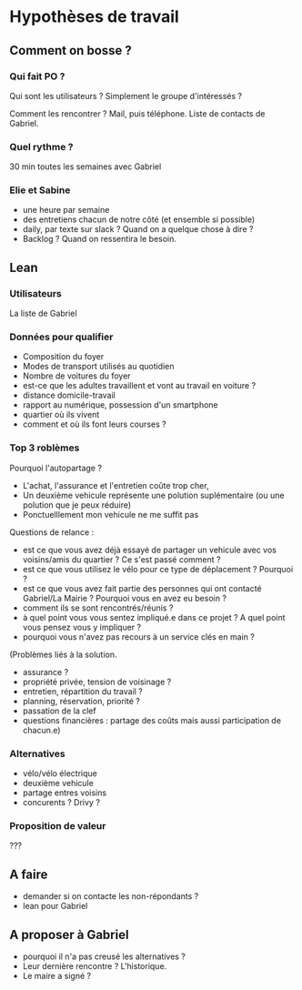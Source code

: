 # Hypothèses de travail

## Comment on bosse ?

### Qui fait PO ? 

Qui sont les utilisateurs ? Simplement le groupe d'intéressés ? 

Comment les rencontrer ? Mail, puis téléphone.
Liste de contacts de Gabriel.

### Quel rythme ?

30 min toutes les semaines avec Gabriel

### Elie et Sabine

- une heure par semaine
- des entretiens chacun de notre côté (et ensemble si possible) 
- daily, par texte sur slack ? Quand on a quelque chose à dire ?
- Backlog ? Quand on ressentira le besoin. 

## Lean

### Utilisateurs

La liste de Gabriel

### Données pour qualifier

- Composition du foyer
- Modes de transport utilisés au quotidien
- Nombre de voitures du foyer
- est-ce que les adultes travaillent et vont au travail en voiture ?
- distance domicile-travail
- rapport au numérique, possession d'un smartphone
- quartier où ils vivent
- comment et où ils font leurs courses ?

### Top 3 roblèmes

Pourquoi l'autopartage ? 

- L'achat, l'assurance et l'entretien coûte trop cher,
- Un deuxième vehicule représente une polution suplémentaire (ou une polution que je peux réduire) 
- Ponctuelllement mon vehicule ne me suffit pas

Questions de relance :

- est ce que vous avez déjà essayé de partager un vehicule avec vos voisins/amis du quartier ? Ce s'est passé comment ?
- est ce que vous utilisez le vélo pour ce type de déplacement ? Pourquoi ? 
- est ce que vous avez fait partie des personnes qui ont contacté Gabriel/La Mairie ? Pourquoi vous en avez eu besoin ?
- comment ils se sont rencontrés/réunis ?
- à quel point vous vous sentez impliqué.e dans ce projet ? A quel point vous pensez vous y impliquer ? 
- pourquoi vous n'avez pas recours à un service clés en main ? 

(Problèmes liés à la solution.

- assurance ? 
- propriété privée, tension de voisinage ? 
- entretien, répartition du travail ?
- planning, réservation, priorité ? 
- passation de la clef
- questions financières : partage des coûts mais aussi participation de chacun.e)

### Alternatives 

- vélo/vélo électrique
- deuxième vehicule
- partage entres voisins
- concurents ? Drivy ?

### Proposition de valeur

??? 

## A faire 
- demander si on contacte les non-répondants ?
- lean pour Gabriel

## A proposer à Gabriel 
- pourquoi il n'a pas creusé les alternatives ?
- Leur dernière rencontre ? L'historique.
- Le maire a signé ?

